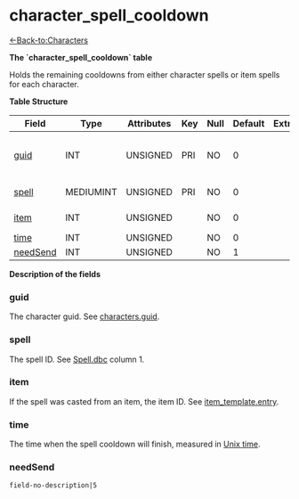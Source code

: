 # character\_spell\_cooldown

[<-Back-to:Characters](database-characters)

**The \`character\_spell\_cooldown\` table**

Holds the remaining cooldowns from either character spells or item spells for each character.

**Table Structure**

| Field         | Type      | Attributes | Key | Null | Default | Extra | Comment                            |
| ------------- | --------- | ---------- | --- | ---- | ------- | ----- | ---------------------------------- |
| [guid][1]     | INT       | UNSIGNED   | PRI | NO   | 0       |       | Global Unique Identifier, Low part |
| [spell][2]    | MEDIUMINT | UNSIGNED   | PRI | NO   | 0       |       | Spell Identifier                   |
| [item][3]     | INT       | UNSIGNED   |     | NO   | 0       |       | Item Identifier                    |
| [time][4]     | INT       | UNSIGNED   |     | NO   | 0       |       |                                    |
| [needSend][5] | INT       | UNSIGNED   |     | NO   | 1       |       |                                    |

[1]: #guid
[2]: #spell
[3]: #item
[4]: #time
[5]: #needsend

**Description of the fields**

### guid

The character guid. See [characters.guid](characters#guid).

### spell

The spell ID. See [Spell.dbc](spell) column 1.

### item

If the spell was casted from an item, the item ID. See [item\_template.entry](item-template#entry).

### time

The time when the spell cooldown will finish, measured in [Unix time](http://en.wikipedia.org/wiki/Unix_time).

### needSend

`field-no-description|5`
